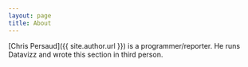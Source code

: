 ```yaml
---
layout: page
title: About
---
```


[Chris Persaud]({{ site.author.url }}) is a programmer/reporter. He runs Datavizz and wrote this section in third person.